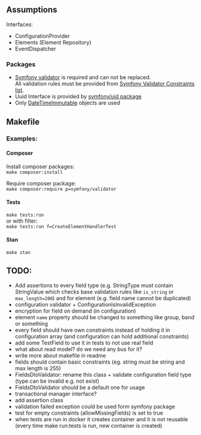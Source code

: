 ## Assumptions
Interfaces:
- ConfigurationProvider
- Elements (Element Repository)
- EventDispatcher

### Packages
- [Symfony validator](https://symfony.com/doc/current/components/validator.html) is required and can not be replaced.   
All validation rules must be provided from [Symfony Validator Constraints list](https://symfony.com/doc/current/validation.html#basic-constraints).
- Uuid Interface is provided by [symfony/uid package](https://symfony.com/doc/current/components/uid.html)
- Only [DateTimeImmutable](https://www.php.net/manual/en/class.datetimeimmutable.php) objects are used

## Makefile

### Examples:  

#### Composer
Install composer packages:  
`make composer:install`

Require composer package:  
`make composer:require p=symfony/validator`

#### Tests
`make tests:run`  
or with filter:  
`make tests:run f=CreateElementHandlerTest`

#### Stan
`make stan`

## TODO:  
- Add assertions to every field type (e.g. StringType must contain StringValue which checks base validation rules
like `is_string` or `max_length=200`) and for element (e.g. field name cannot be duplicated)
- configuration validator + ConfigurationIsInvalidException 
- encryption for field on demand (in configuration)
- element `name` property should be changed to something like group, band or something
- every field should have own constraints instead of holding it in configuration array (and configuration can hold additional constraints)
- add some TestField to use it in tests to not use real field
- what about read model? do we need any bus for it?
- write more about makefile in readme
- fields should contain basic constraints (eg. string must be string and max length is 255)
- FieldsDtoValidator: rename this class + validate configuration field type (type can be invalid e.g. not exist)
- FieldsDtoValidator should be a default one for usage
- transactional manager interface?
- add assertion class
- validation failed exception could be used form symfony package
- test for empty constraints (allowMissingFields) is set to true
- when tests are run in docker it creates container and it is not reusable (every time make run:tests is run, new container is created)